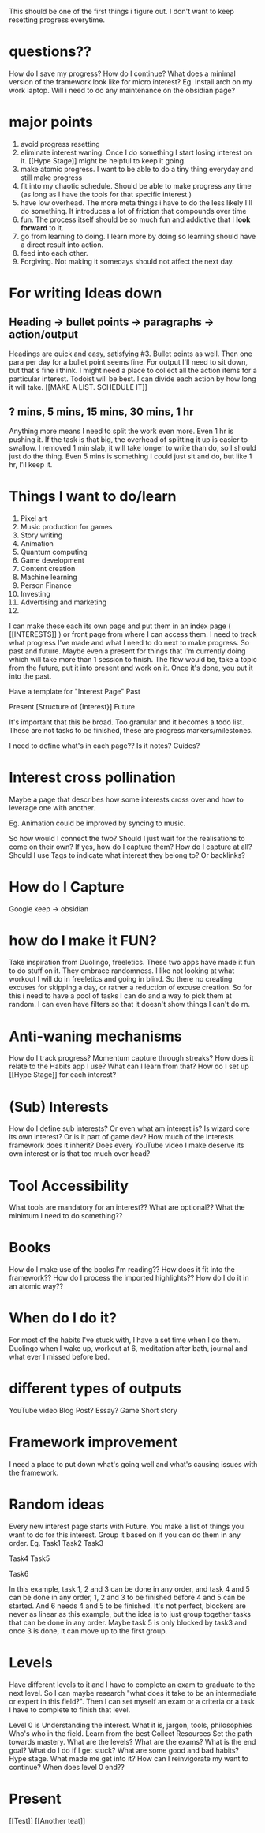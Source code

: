 This should be one of the first things i figure out. I don't want to keep resetting progress everytime.

# questions??
How do I save my progress?
How do I continue?
What does a minimal version of the framework look like for micro interest? Eg. Install arch on my work laptop.
Will i need to do any maintenance on the obsidian page?
# major points

1. avoid progress resetting
2. eliminate interest waning. Once I do something I start losing interest on it. [[Hype Stage]] might be helpful to keep it going.
3. make atomic progress. I want to be able to do a tiny thing everyday and still make progress 
4. fit into my chaotic schedule. Should be able to make progress any time (as long as I have the tools for that specific interest )
5. have low overhead. The more meta things i have to do the less likely I'll do something. It introduces a lot of friction that compounds over time 
6. fun. The process itself should be so much fun and addictive that I **look forward** to it.
7. go from learning to doing. I learn more by doing so learning should have a direct result into action.
8. feed into each other. 
9. Forgiving. Not making it somedays should not affect the next day.


# For writing Ideas down
## Heading -> bullet points -> paragraphs -> action/output

Headings are quick and easy, satisfying #3. Bullet points as well. Then one para per day for a bullet point seems fine. 
For output I'll need to sit down, but that's fine i think. 
I might need a place to collect all the action items for a particular interest. Todoist will be best. I can divide each action by how long it will take. 
[[MAKE A LIST. SCHEDULE IT]]
## ? mins, 5 mins, 15 mins, 30 mins, 1 hr

Anything more means I need to split the work even more. Even 1 hr is pushing it. If the task is that big, the overhead of splitting it up is easier to swallow. I removed 1 min slab, it will take longer to write than do, so I should just do the thing. Even 5 mins is something I could just sit and do, but like 1 hr, I'll keep it. 


# Things I want to do/learn
1. Pixel art
2. Music production for games
3. Story writing 
4. Animation 
5. Quantum computing 
6. Game development 
7. Content creation 
8. Machine learning 
9. Person Finance 
10. Investing
11. Advertising and marketing 
12. 

I can make these each its own page and put them in an index page ( [[INTERESTS]] ) or front page from where I can access them. I need to track what progress I've made and what I need to do next to make progress. So past and future. Maybe even a present for things that I'm currently doing which will take more than 1 session to finish. 
The flow would be, take a topic from the future, put it into present and work on it. Once it's done, you put it into the past. 

Have a template for "Interest Page"
Past

Present 
[Structure of {Interest}]
Future


It's important that this be broad. Too granular and it becomes a todo list. These are not tasks to be finished, these are progress markers/milestones. 

I need to define what's in each page??
Is it notes? Guides? 

# Interest cross pollination 
Maybe a page that describes how some interests cross over and how to leverage one with another.

Eg. Animation could be improved by syncing to music. 

So how would I connect the two? Should I just wait for the realisations to come on their own? If yes, how do I capture them? How do I capture at all? Should I use Tags to indicate what interest they belong to? Or backlinks?


# How do I Capture 
Google keep -> obsidian

# how do I make it FUN?
Take inspiration from Duolingo, freeletics. These two apps have made it fun to do stuff on it. 
They embrace randomness. I like not looking at what workout I will do in freeletics and going in blind. So there no creating excuses for skipping a day, or rather a reduction of excuse creation. 
So for this i need to have a pool of tasks I can do and a way to pick them at random. I can even have filters so that it doesn't show things I can't do rn. 


# Anti-waning mechanisms
How do I track progress? 
Momentum capture through streaks? How does it relate to the Habits app I use? What can I learn from that?
How do I set up [[Hype Stage]] for each interest?


# (Sub) Interests
How do I define sub interests? Or even what am interest is? 
Is wizard core its own interest? Or is it part of game dev? How much of the interests framework does it inherit?
Does every YouTube video I make deserve its own interest or is that too much over head?


# Tool Accessibility 
What tools are mandatory for an interest??
What are optional??
What the minimum I need to do something??


# Books
How do I make use of the books I'm reading??
How does it fit into the framework??
How do I process the imported highlights??
How do I do it in an atomic way??


# When do I do it?
For most of the habits I've stuck with, I have a set time when I do them. Duolingo when I wake up, workout at 6, meditation after bath, journal and what ever I missed before bed. 


# different types of outputs
YouTube video 
Blog Post? Essay?
Game
Short story


# Framework improvement
I need a place to put down what's going well and what's causing issues with the framework.


# Random ideas
Every new interest page starts with Future. You make a list of things you want to do for this interest. 
Group it based on if you can do them in any order. 
Eg.
Task1
Task2
Task3

Task4
Task5

Task6

In this example, task 1, 2 and 3 can be done in any order, and task 4 and 5 can be done in any order, 1, 2 and 3 to be finished before 4 and 5 can be started. And 6 needs 4 and 5 to be finished. 
It's not perfect, blockers are never as linear as this example, but the idea is to just group together tasks that can be done in any order. Maybe task 5 is only blocked by task3 and once 3 is done, it can move up to the first group.


# Levels
Have different levels to it and I have to complete an exam to graduate to the next level. So I can maybe research "what does it take to be an intermediate or expert in this field?". Then I can set myself an exam or a criteria or a task I have to complete to finish that level.

Level 0 is Understanding the interest.
What it is, jargon, tools, philosophies 
Who's who in the field. Learn from the best
Collect Resources 
Set the path towards mastery. What are the levels? What are the exams? What is the end goal?
What do I do if I get stuck?
What are some good and bad habits?
Hype stage. What made me get into it? How can I reinvigorate my want to continue?
When does level 0 end??

# Present
[[Test]]
[[Another teat]]
